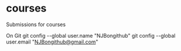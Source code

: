 # courses
Submissions for courses

On Git 
git config --global user.name "NJBongithub"
git config --global user.email "NJBongithub@gmail.com"
